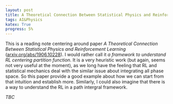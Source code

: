 ```yaml
---
layout: post
title: A Theoretical Connection Between Statistical Physics and Reinforcement Learning
tags: AI&Physics 
katex: True
progress: 5%
---
```


This is a reading note centering around paper *A Theoretical Connection Between Statistical Physics and Reinforcement Learning* ([arxiv.org/abs/1906.10228](https://arxiv.org/abs/1906.10228)). I would rather call it *a framework to understand RL centering partition function*. It is a very heuristic work (but again, seems not very useful at the moment), as we long have the feeling that RL and statistical mechanics deal with the similar issue about integrating all phase space. So this paper provide a good example about how we can start from that intuition and establish more. Similarly, I could also imagine that there is a way to understand the RL in a path intergral framework. 

*TBC*